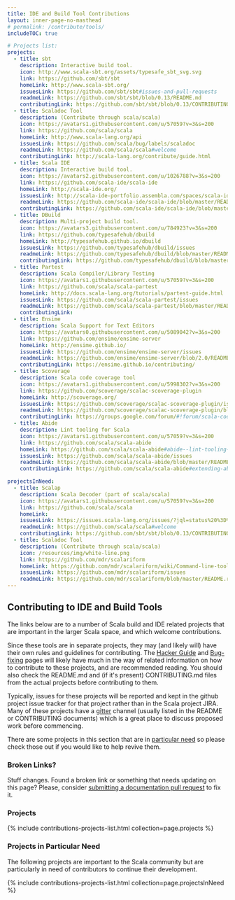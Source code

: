 ```yaml
---
title: IDE and Build Tool Contributions
layout: inner-page-no-masthead
# permalink: /contribute/tools/
includeTOC: true

# Projects list:
projects:
  - title: sbt
    description: Interactive build tool.
    icon: http://www.scala-sbt.org/assets/typesafe_sbt_svg.svg
    link: https://github.com/sbt/sbt
    homeLink: http://www.scala-sbt.org/
    issuesLink: https://github.com/sbt/sbt#issues-and-pull-requests
    readmeLink: https://github.com/sbt/sbt/blob/0.13/README.md
    contributingLink: https://github.com/sbt/sbt/blob/0.13/CONTRIBUTING.md
  - title: Scaladoc Tool
    description: (Contribute through scala/scala)
    icon: https://avatars1.githubusercontent.com/u/57059?v=3&s=200
    link: https://github.com/scala/scala
    homeLink: http://www.scala-lang.org/api
    issuesLink: https://github.com/scala/bug/labels/scaladoc
    readmeLink: https://github.com/scala/scala#welcome
    contributingLink: http://scala-lang.org/contribute/guide.html
  - title: Scala IDE
    description: Interactive build tool.
    icon: https://avatars2.githubusercontent.com/u/1026788?v=3&s=200
    link: https://github.com/scala-ide/scala-ide
    homeLink: http://scala-ide.org/
    issuesLink: http://scala-ide-portfolio.assembla.com/spaces/scala-ide/support/tickets
    readmeLink: https://github.com/scala-ide/scala-ide/blob/master/README.md
    contributingLink: https://github.com/scala-ide/scala-ide/blob/master/CONTRIBUTING.md
  - title: DBuild
    description: Multi-project build tool.
    icon: https://avatars3.githubusercontent.com/u/784923?v=3&s=200
    link: https://github.com/typesafehub/dbuild
    homeLink: http://typesafehub.github.io/dbuild
    issuesLink: https://github.com/typesafehub/dbuild/issues
    readmeLink: https://github.com/typesafehub/dbuild/blob/master/README.md
    contributingLink: https://github.com/typesafehub/dbuild/blob/master/README.md#get-involved
  - title: Partest
    description: Scala Compiler/Library Testing
    icon: https://avatars1.githubusercontent.com/u/57059?v=3&s=200
    link: https://github.com/scala/scala-partest
    homeLink: http://docs.scala-lang.org/tutorials/partest-guide.html
    issuesLink: https://github.com/scala/scala-partest/issues
    readmeLink: https://github.com/scala/scala-partest/blob/master/README.md
    contributingLink:
  - title: Ensime
    description: Scala Support for Text Editors
    icon: https://avatars0.githubusercontent.com/u/5089042?v=3&s=200
    link: https://github.com/ensime/ensime-server
    homeLink: http://ensime.github.io/
    issuesLink: https://github.com/ensime/ensime-server/issues
    readmeLink: https://github.com/ensime/ensime-server/blob/2.0/README.md
    contributingLink: https://ensime.github.io/contributing/
  - title: Scoverage
    description: Scala code coverage tool
    icon: https://avatars1.githubusercontent.com/u/5998302?v=3&s=200
    link: https://github.com/scoverage/scalac-scoverage-plugin
    homeLink: http://scoverage.org/
    issuesLink: https://github.com/scoverage/scalac-scoverage-plugin/issues
    readmeLink: https://github.com/scoverage/scalac-scoverage-plugin/blob/master/README.md
    contributingLink: https://groups.google.com/forum/#!forum/scala-code-coverage-tool
  - title: Abide
    description: Lint tooling for Scala
    icon: https://avatars1.githubusercontent.com/u/57059?v=3&s=200
    link: https://github.com/scala/scala-abide
    homeLink: https://github.com/scala/scala-abide#abide--lint-tooling-for-scala
    issuesLink: https://github.com/scala/scala-abide/issues
    readmeLink: https://github.com/scala/scala-abide/blob/master/README.md
    contributingLink: https://github.com/scala/scala-abide#extending-abide  

projectsInNeed:
  - title: Scalap
    description: Scala Decoder (part of scala/scala)
    icon: https://avatars1.githubusercontent.com/u/57059?v=3&s=200
    link: https://github.com/scala/scala
    homeLink:
    issuesLink: https://issues.scala-lang.org/issues/?jql=status%20%3D%20Open%20AND%20text%20~%20%22scalap%22
    readmeLink: https://github.com/scala/scala#welcome
    contributingLink: https://github.com/sbt/sbt/blob/0.13/CONTRIBUTING.md
  - title: Scaladoc Tool
    description: (Contribute through scala/scala)
    icon: /resources/img/white-line.png
    link: https://github.com/mdr/scalariform
    homeLink: https://github.com/mdr/scalariform/wiki/Command-line-tool
    issuesLink: https://github.com/mdr/scalariform/issues
    readmeLink: https://github.com/mdr/scalariform/blob/master/README.rst
---
```

## Contributing to IDE and Build Tools

The links below are to a number of Scala build and IDE related projects that are important in the larger Scala space, and which welcome contributions.

Since these tools are in separate projects, they may (and likely will) have their own rules and guidelines for contributing. The [Hacker Guide](/contribute/hacker-guide/) and [Bug-fixing](/contribute/guide/) pages will likely have much in the way of related information on how to contribute to these projects, and are recommended reading. You should also check the README.md and (if it's present) CONTRIBUTING.md files from the actual projects before contributing to them.

Typically, issues for these projects will be reported and kept in the github project issue tracker for that project rather than in the Scala project JIRA.
Many of these projects have a <a href="https://gitter.im">gitter</a> channel (usually listed in the README or CONTRIBUTING documents) which is a great place to discuss proposed work before commencing.

There are some projects in this section that are in
[particular need](#projects-in-particular-need) so please check those out
if you would like to help revive them.

### Broken Links?

Stuff changes. Found a broken link or something that needs updating on this page? Please, consider [submitting a documentation pull request](/contribute/documentation.html#updating-scala-langorg) to fix it.

### Projects

{% include contributions-projects-list.html collection=page.projects %}

### Projects in Particular Need

The following projects are important to the Scala community but are particularly in need of contributors to continue their development.

{% include contributions-projects-list.html collection=page.projectsInNeed %}
